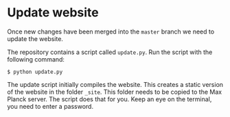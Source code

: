 # Update website


Once new changes have been merged into the `master` branch we need to update the
website.

The repository contains a script called `update.py`. Run the script with the following
command:

```shell
$ python update.py
```

The update script initially compiles the website. This creates a static version
of the website in the folder `_site`. This folder needs to be copied to the Max
Planck server. The script does that for you. Keep an eye on the terminal, you
need to enter a password.